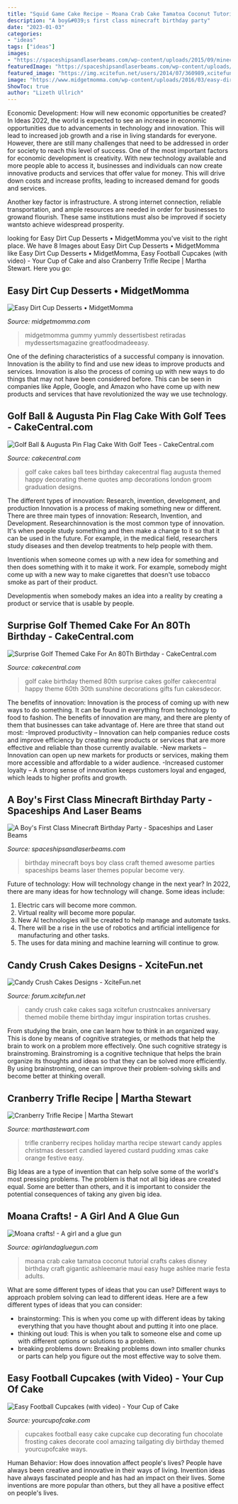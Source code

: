 ```yaml
---
title: "Squid Game Cake Recipe ~ Moana Crab Cake Tamatoa Coconut Tutorial Crafts Cakes Disney Birthday Craft Gigantic Ashleemarie Maui Easy Huge Ashlee Marie Festa Adults"
description: "A boy&#039;s first class minecraft birthday party"
date: "2023-01-03"
categories:
- "ideas"
tags: ["ideas"]
images:
- "https://spaceshipsandlaserbeams.com/wp-content/uploads/2015/09/minecraft-birthday-party-ideas-for-boys-11-1.jpg"
featuredImage: "https://spaceshipsandlaserbeams.com/wp-content/uploads/2015/09/minecraft-birthday-party-ideas-for-boys-11-1.jpg"
featured_image: "https://img.xcitefun.net/users/2014/07/360989,xcitefun-candy-crush-cakes-3.jpg"
image: "https://www.midgetmomma.com/wp-content/uploads/2016/03/easy-dirt-cup.jpg"
ShowToc: true
author: "Lizeth Ullrich"
---
```



Economic Development: How will new economic opportunities be created?
In Ideas 2022, the world is expected to see an increase in economic opportunities due to advancements in technology and innovation. This will lead to increased job growth and a rise in living standards for everyone. However, there are still many challenges that need to be addressed in order for society to reach this level of success. 
One of the most important factors for economic development is creativity. With new technology available and more people able to access it, businesses and individuals can now create innovative products and services that offer value for money. This will drive down costs and increase profits, leading to increased demand for goods and services.

Another key factor is infrastructure. A strong internet connection, reliable transportation, and ample resources are needed in order for businesses to growand flourish. These same institutions must also be improved if society wantsto achieve widespread prosperity.

	

		
looking for Easy Dirt Cup Desserts • MidgetMomma you've visit to the right place. We have 8 Images about Easy Dirt Cup Desserts • MidgetMomma like Easy Dirt Cup Desserts • MidgetMomma, Easy Football Cupcakes (with video) - Your Cup of Cake and also Cranberry Trifle Recipe | Martha Stewart. Here you go:
		
    
## Easy Dirt Cup Desserts • MidgetMomma

<img loading=lazy src="https://www.midgetmomma.com/wp-content/uploads/2016/03/easy-dirt-cup.jpg" onerror="this.onerror=null;this.src='https://tse1.mm.bing.net/th?id=OIP.OMavf-JeT-xRgyhSb5XkmAHaLH&amp;pid=15.1';" alt="Easy Dirt Cup Desserts • MidgetMomma">

_Source: midgetmomma.com_

>midgetmomma gummy yummly dessertisbest retiradas mydessertsmagazine greatfoodmadeeasy. 

	

One of the defining characteristics of a successful company is innovation. Innovation is the ability to find and use new ideas to improve products and services. Innovation is also the process of coming up with new ways to do things that may not have been considered before. This can be seen in companies like Apple, Google, and Amazon who have come up with new products and services that have revolutionized the way we use technology.

    
## Golf Ball &amp; Augusta Pin Flag Cake With Golf Tees - CakeCentral.com

<img loading=lazy src="https://cdn001.cakecentral.com/gallery/2015/03/900_831632gEve_golf-ball-amp-augusta-pin-flag-cake-with-golf-tees.jpg" onerror="this.onerror=null;this.src='https://tse3.mm.bing.net/th?id=OIP.rpdroI6PlzNSv_O_LLcENgHaJ4&amp;pid=15.1';" alt="Golf Ball &amp; Augusta Pin Flag Cake With Golf Tees - CakeCentral.com">

_Source: cakecentral.com_

>golf cake cakes ball tees birthday cakecentral flag augusta themed happy decorating theme quotes amp decorations london groom graduation designs. 

	

The different types of innovation: Research, invention, development, and production
Innovation is a process of making something new or different. There are three main types of innovation: Research, Invention, and Development.
Researchinnovation is the most common type of innovation. It's when people study something and then make a change to it so that it can be used in the future. For example, in the medical field, researchers study diseases and then develop treatments to help people with them.

Inventionis when someone comes up with a new idea for something and then does something with it to make it work. For example, somebody might come up with a new way to make cigarettes that doesn't use tobacco smoke as part of their product. 

Developmentis when somebody makes an idea into a reality by creating a product or service that is usable by people.

    
## Surprise Golf Themed Cake For An 80Th Birthday - CakeCentral.com

<img loading=lazy src="https://cdn001.cakecentral.com/gallery/2015/09/900_0KSobnwSdQ-surprise-golf-themed-cake-for-an-80th-birthday.png" onerror="this.onerror=null;this.src='https://tse1.mm.bing.net/th?id=OIP.PRZEKCi-J7_6BWu8HxI_SQHaKX&amp;pid=15.1';" alt="Surprise Golf Themed Cake For An 80Th Birthday - CakeCentral.com">

_Source: cakecentral.com_

>golf cake birthday themed 80th surprise cakes golfer cakecentral happy theme 60th 30th sunshine decorations gifts fun cakesdecor. 

	

The benefits of innovation:
Innovation is the process of coming up with new ways to do something. It can be found in everything from technology to food to fashion. The benefits of innovation are many, and there are plenty of them that businesses can take advantage of. Here are three that stand out most: 
-Improved productivity – Innovation can help companies reduce costs and improve efficiency by creating new products or services that are more effective and reliable than those currently available.
-New markets – Innovation can open up new markets for products or services, making them more accessible and affordable to a wider audience.
-Increased customer loyalty – A strong sense of innovation keeps customers loyal and engaged, which leads to higher profits and growth.

    
## A Boy&#039;s First Class Minecraft Birthday Party - Spaceships And Laser Beams

<img loading=lazy src="https://spaceshipsandlaserbeams.com/wp-content/uploads/2015/09/minecraft-birthday-party-ideas-for-boys-11-1.jpg" onerror="this.onerror=null;this.src='https://tse3.mm.bing.net/th?id=OIP.chxnESspoYwiup4I5rSUFgHaLH&amp;pid=15.1';" alt="A Boy&#039;s First Class Minecraft Birthday Party - Spaceships and Laser Beams">

_Source: spaceshipsandlaserbeams.com_

>birthday minecraft boys boy class craft themed awesome parties spaceships beams laser themes popular become very. 

	

Future of technology: How will technology change in the next year?
In 2022, there are many ideas for how technology will change. Some ideas include:
1. Electric cars will become more common.
2. Virtual reality will become more popular. 
3. New AI technologies will be created to help manage and automate tasks. 
4. There will be a rise in the use of robotics and artificial intelligence for manufacturing and other tasks. 
5. The uses for data mining and machine learning will continue to grow.

    
## Candy Crush Cakes Designs - XciteFun.net

<img loading=lazy src="https://img.xcitefun.net/users/2014/07/360989,xcitefun-candy-crush-cakes-3.jpg" onerror="this.onerror=null;this.src='https://tse1.mm.bing.net/th?id=OIP.TXMtvj6Q4Bb5kfXLdyOI1QHaKS&amp;pid=15.1';" alt="Candy Crush Cakes Designs - XciteFun.net">

_Source: forum.xcitefun.net_

>candy crush cake cakes saga xcitefun crustncakes anniversary themed mobile theme birthday imgur inspiration tortas crushes. 

	

From studying the brain, one can learn how to think in an organized way. This is done by means of cognitive strategies, or methods that help the brain to work on a problem more effectively. One such cognitive strategy is brainstroming. Brainstroming is a cognitive technique that helps the brain organize its thoughts and ideas so that they can be solved more efficiently. By using brainstroming, one can improve their problem-solving skills and become better at thinking overall.

    
## Cranberry Trifle Recipe | Martha Stewart

<img loading=lazy src="http://assets.marthastewart.com/styles/wmax-1500/d26/med104339_1208_cran_trifle/med104339_1208_cran_trifle_sq.jpg?itok=SbJ0RTg9" onerror="this.onerror=null;this.src='https://tse2.mm.bing.net/th?id=OIP.E5keAmHPJtn_C_94LDJ2mwHaHa&amp;pid=15.1';" alt="Cranberry Trifle Recipe | Martha Stewart">

_Source: marthastewart.com_

>trifle cranberry recipes holiday martha recipe stewart candy apples christmas dessert candied layered custard pudding xmas cake orange festive easy. 

	

Big Ideas are a type of invention that can help solve some of the world's most pressing problems. The problem is that not all big ideas are created equal. Some are better than others, and it is important to consider the potential consequences of taking any given big idea.

    
## Moana Crafts! - A Girl And A Glue Gun

<img loading=lazy src="http://www.agirlandagluegun.com/wp-content/uploads/2017/04/30439200684_1882584d87_o.jpg" onerror="this.onerror=null;this.src='https://tse2.mm.bing.net/th?id=OIP.kf00G_LCLdbqPxQmWkEEFwHaKX&amp;pid=15.1';" alt="Moana crafts! - A girl and a glue gun">

_Source: agirlandagluegun.com_

>moana crab cake tamatoa coconut tutorial crafts cakes disney birthday craft gigantic ashleemarie maui easy huge ashlee marie festa adults. 

	

What are some different types of ideas that you can use?
Different ways to approach problem solving can lead to different ideas. Here are a few different types of ideas that you can consider: 
- brainstorming: This is when you come up with different ideas by taking everything that you have thought about and putting it into one place. 
- thinking out loud: This is when you talk to someone else and come up with different options or solutions to a problem. 
- breaking problems down: Breaking problems down into smaller chunks or parts can help you figure out the most effective way to solve them.

    
## Easy Football Cupcakes (with Video) - Your Cup Of Cake

<img loading=lazy src="https://www.yourcupofcake.com/wp-content/uploads/2016/09/Easy-Football-Cupcake.jpg" onerror="this.onerror=null;this.src='https://tse1.mm.bing.net/th?id=OIP.X1YvRjlEscDQ8a65RUhVTAHaNy&amp;pid=15.1';" alt="Easy Football Cupcakes (with video) - Your Cup of Cake">

_Source: yourcupofcake.com_

>cupcakes football easy cake cupcake cup decorating fun chocolate frosting cakes decorate cool amazing tailgating diy birthday themed yourcupofcake ways. 

	

Human Behavior: How does innovation affect people's lives?
People have always been creative and innovative in their ways of living. Invention ideas have always fascinated people and has had an impact on their lives. Some inventions are more popular than others, but they all have a positive effect on people's lives.

